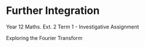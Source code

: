 # Further Integration
 Year 12 Maths. Ext. 2 Term 1 - Investigative Assignment

 Exploring the Fourier Transform
